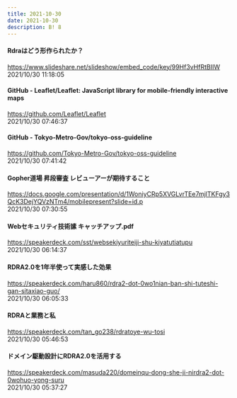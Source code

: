```yaml
---
title: 2021-10-30
date: 2021-10-30
description: B! 8
---
```


#### Rdraはどう形作られたか？
https://www.slideshare.net/slideshow/embed_code/key/99Hf3vHfRtBIIW<br>
2021/10/30 11:18:05<br>


#### GitHub - Leaflet/Leaflet: JavaScript library for mobile-friendly interactive maps
https://github.com/Leaflet/Leaflet<br>
2021/10/30 07:46:37<br>


#### GitHub - Tokyo-Metro-Gov/tokyo-oss-guideline
https://github.com/Tokyo-Metro-Gov/tokyo-oss-guideline<br>
2021/10/30 07:41:42<br>


#### Gopher道場 昇段審査 レビューアーが期待すること
https://docs.google.com/presentation/d/1WoniyCRp5XVGLvrTEe7mjlTKFgy3QcK3DejYQVzNTm4/mobilepresent?slide=id.p<br>
2021/10/30 07:30:55<br>


#### Webセキュリティ技術䛾 キャッチアップ.pdf
https://speakerdeck.com/sst/websekiyuriteiji-shu-kiyatutiatupu<br>
2021/10/30 06:14:37<br>


#### RDRA2.0を1年半使って実感した効果
https://speakerdeck.com/haru860/rdra2-dot-0wo1nian-ban-shi-tuteshi-gan-sitaxiao-guo/<br>
2021/10/30 06:05:33<br>


#### RDRAと業務と私
https://speakerdeck.com/tan_go238/rdratoye-wu-tosi<br>
2021/10/30 05:46:53<br>


#### ドメイン駆動設計にRDRA2.0を活用する
https://speakerdeck.com/masuda220/domeinqu-dong-she-ji-nirdra2-dot-0wohuo-yong-suru<br>
2021/10/30 05:37:27<br>


